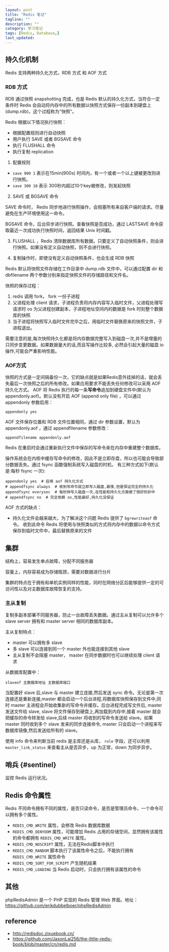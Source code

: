 ```yaml
---
layout: post
title: "Redis 笔记"
tagline: ""
description: ""
category: 学习笔记
tags: [Redis, Database,]
last_updated: 
---
```


## 持久化机制

Redis 支持两种持久化方式，RDB 方式 和 AOF 方式

### RDB 方式

RDB 通过快照 snapshotting 完成，也是 Redis 默认的持久化方式，当符合一定条件时 Redis 会自动将内存中的所有数据以快照方式保存一份副本到硬盘上(dump.rdb)，这个过程称为”快照“。

Redis 根据以下情况执行快照：

- 根据配置规则进行自动快照
- 用户执行 SAVE 或者 BGSAVE 命令
- 执行 FLUSHALL 命令
- 执行复制 replication

1. 配置规则

- `save 900 1` 表示在15min(900s) 时间内，有一个或者一个以上键被更改则进行快照。
- `save 300 10` 表示 300秒内超过10个key被修改，则发起快照

2. SAVE 或 BGSAVE 命令

SAVE 命令时， Redis 同步地进行快照操作，会阻塞所有来自客户端的请求。尽量避免在生产环境使用这一命令。

BGSAVE 命令，后台异步进行快照。查看快照是否成功，通过 LASTSAVE 命令获取最近一次成功执行快照时间，返回结果 Unix 时间戳。

3. FLUSHALL ，Redis 清除数据库所有数据。只要定义了自动快照条件，则会进行快照。如果没有定义自动快照，则不会进行快照。

4. 复制操作时，即使没有定义自动快照条件，也会生成 RDB 快照

Redis 默认将快照文件存储在工作目录中 dump.rdb 文件中，可以通过配置 dir 和 dbfilename 两个参数分别来指定快照文件的存储路径和文件名。

快照的保存过程：

1. redis 调用 fork， fork 一份子进程
2. 父进程处理 client 请求，子进程负责将内存内容写入临时文件，父进程处理写请求时 os 为父进程创建副本，子进程地址空间内的数据是 fork 时刻整个数据库的快照
3. 当子进程将快照写入临时文件完毕之后，用临时文件替换原来的快照文件，子进程退出。

需要注意的是,每次快照持久化都是将内存数据完整写入到磁盘一次,并不是增量的只同步变更数据。如果数据量大的话,而且写操作比较多, 必然会引起大量的磁盘 io 操作,可能会严重影响性能。

### AOF方式

快照的方式是一定间隔备份一次，它的缺点就是如果Redis意外挂掉的话，就会丢失最后一次快照之后的所有修改。如果应用要求不能丢失任何修改可以采用 AOF 持久化方式。
AOF 将 Redis 执行的每一条**写命令**追加到硬盘文件中(默认为 appendonly.aof)。默认没有开启 AOF (append only file) ，可以通过 appendonly 参数启用：

    appendonly yes

AOF 文件保存位置和 RDB 文件位置相同，通过 dir 参数设置，默认为 appendonly.aof ，通过 appendfilename 参数修改：

    appendfilename appendonly.aof

Redis 在重启时会通过重新执行文件中保存的写命令来在内存中重建整个数据库。

操作系统会在内核中缓存写命令的修改，因此不是立即存盘，所以也可能会导致部分数据丢失。通过 fsync 函数强制系统写入磁盘的时机， 有三种方式如下(默认是:每秒 fsync 一次):

	appendonly yes  # 启用 aof 持久化方式
	# appendfsync always  # 收到写命令就立即写入磁盘,最慢,但是保证完全的持久化
	appendfsync everysec  # 每秒钟写入磁盘一次,在性能和持久化方面做了很好的折中
	# appendfsync no  # 完全依赖 os,性能最好,持久化没保证

AOF 方式的缺点：

- 持久化文件会越来越大，为了解决这个问题 Redis 提供了 `bgrewriteaof` 命令。 收到此命令 Redis 将使用与快照类似的方式将内存中的数据以命令方式保存到临时文件中，最后替换原来的文件

## 集群

结构上，容易发生单点故障，分配不同服务器

容量上，内存容易成为存储瓶颈，需要对数据进行分片

集群的特点在于拥有和单机实例同样的性能，同时在网络分区后能够提供一定的可访问性以及对主数据库故障恢复的支持。


### 主从复制

复制多副本部署不同服务器，防止一台故障丢失数据。通过主从复制可以允许多个 slave server 拥有和 master server 相同的数据库副本。 

主从复制特点：

- master 可以拥有多 slave
- 多 slave 可以连接到同一个 master 外也能连接到其他 slave
- 主从复制不会阻塞 master， master 在同步数据时也可以继续处理 client 请求

从数据库配置中：

    slaveof 主数据库地址 主数据库端口

当配置好 slave 后,slave 与 master 建立连接,然后发送 sync 命令。无论是第一次连接还是重新连接,master 都会启动一个后台进程,将数据库快照保存到文件中,同时 master 主进程会开始收集新的写命令并缓存。后台进程完成写文件后, master 发送文件给 slave, slave 将文件保存到硬盘上,再加载到内存中,接着 master 就会把缓存的命令转发给 slave,后续 master 将收到的写命令发送给 slave。如果 master 同时收到多个 slave 发来的同步连接命令, master 只会启动一个进程来写数据库镜像,然后发送给所有的 slave。 

使用 info 命令来判断当前 redis 是主库还是从库， `role` 字段，还可以利用 `master_link_status` 来查看主从是否异步，up 为正常，down 为同步异步。

## 哨兵 {#sentinel}

监控 Redis 运行状况。



## Redis 命令属性

Redis 不同命令拥有不同的属性，是否只读命令，是否是管理员命令，一个命令可以拥有多个属性。

- `REDIS_CMD_WRITE` 属性，会修改 Redis 数据库数据
- `REDIS_CMD_DENYOOM` 属性，可能增加 Redis 占用的存储空间，显然拥有该属性的命令都拥有 `REDIS_CMD_WRITE` 属性。
- `REDIS_CMD_NOSCRIPT` 属性，无法在Redis脚本中执行
- `REDIS_CMD_RANDOM` 脚本执行了该属性命令之后，不能执行拥有 `REDIS_CMD_WRITE` 属性命令
- `REDIS_CMD_SORT_FOR_SCRIPT` 产生随机结果
- `REDIS_CMD_LOADING` 当 Redis 启动时，只会执行拥有该属性的命令

## 其他

phpRedisAdmin 是一个 PHP 实现的 Redis 管理 Web 界面。地址：<https://github.com/erikdubbelboer/phpRedisAdmin>

## reference

- <http://redisdoc.zixuebook.cn/>
- <https://github.com/JasonLai256/the-little-redis-book/blob/master/cn/redis.md>

